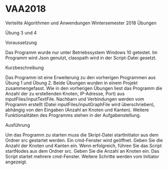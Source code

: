# VAA2018
Verteilte Algorithmen und Anwendungen Wintersemester 2018 Übungen


Übung 3 und 4


Voraussetzung

Das Programm wurde nur unter Betriebssystem Windows 10 getestet.
Im Programm wird Json genutzt, classpath wird in der Script-Datei gesetzt.


Kurzbeschreibung

Das Programm ist eine Erweiterung zu den vorherigen Programmen aus Übung 1 und Übung 2.
Beide Übungen wurden in einem Projekt zusammengefasst.
Wie in den vorherigen Übungen liest das Programm die Anzahl der zu erstellenden Knoten, IP-Adresse, Port) aus inputFiles/inputTextFile.
Nachbarn und Verbindungen werden vom Programm erstellt (Datei inputFiles/inputGraphFile wird überschrieben), abhängig von den Eingaben (Anzahl an Knoten und Kanten).
Weitere Funktionalitäten des Programms stehen in der Aufgabenstellung.


Ausführung

Um das Programm zu starten muss die Skript-Datei startInitiator aus dem Ordner src gestartet werden.
Ein cmd-Fenster wird geöffnet. Geben Sie die Anzahl der Knoten und Kanten ein.
Wenn erfolgreich, führen Sie das Script startNodes aus dem Ordner src.
Geben Sie die Anzahl an Knoten ein. Das Script startet mehrere cmd-Fenster.
Weitere Schritte werden vom Initiator angezeigt.